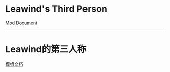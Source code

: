 # Leawind's Third Person

[Mod Document](https://leawind.github.io/Third-Person/en-US/)

---

# Leawind的第三人称

[模组文档](https://leawind.github.io/Third-Person/zh-CN/)
